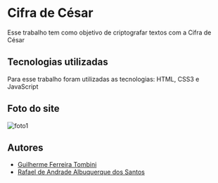 
# Cifra de César

Esse trabalho tem como objetivo de criptografar textos com a Cifra de César



## Tecnologias utilizadas

Para esse trabalho foram utilizadas as tecnologias:
HTML, CSS3 e JavaScript



## Foto do site

![foto1](https://user-images.githubusercontent.com/85890520/204046940-8ddfd124-f2c0-44a1-8a03-e66624255a18.png)


## Autores

- [Guilherme Ferreira Tombini](https://www.github.com/Guilherme-Ferreira-Tombini)
- [Rafael de Andrade Albuquerque dos Santos](https://www.github.com/Guilherme-Ferreira-Tombini)
